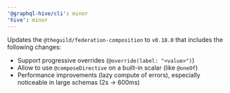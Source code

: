 ```yaml
---
'@graphql-hive/cli': minor
'hive': minor
---
```


Updates the `@theguild/federation-composition` to `v0.18.0` that includes the following changes:

- Support progressive overrides (`@override(label: "<value>")`)
- Allow to use `@composeDirective` on a built-in scalar (like `@oneOf`)
- Performance improvements (lazy compute of errors), especially noticeable in large schemas (2s -> 600ms)
